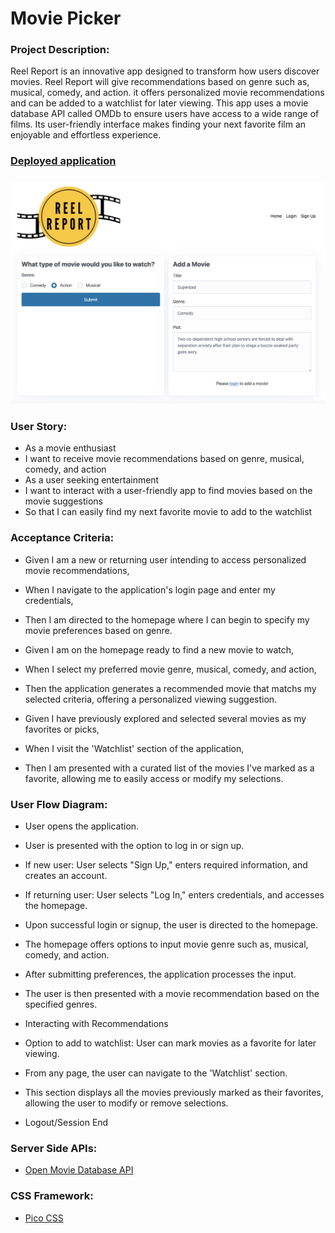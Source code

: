 # Movie Picker

###  Project Description: 
Reel Report is an innovative app designed to transform how users discover movies. Reel Report will give recommendations based on genre such as, musical, comedy, and action. it offers personalized movie recommendations and can be added to a watchlist for later viewing. This app uses a movie database API called OMDb to ensure users have access to a wide range of films. Its user-friendly interface makes finding your next favorite film an enjoyable and effortless experience.

### [Deployed application](https://reel-report-8887d227dacc.herokuapp.com/) 

### ![Screenshot of deployed application](<public/assets/images/reel-report-screenshot.png>)


### User Story:

- As a movie enthusiast
- I want to receive movie recommendations based on genre, musical, comedy, and action
- As a user seeking entertainment
- I want to interact with a user-friendly app to find movies based on the movie suggestions
- So that I can easily find my next favorite movie to add to the watchlist



### Acceptance Criteria:

- Given I am a new or returning user intending to access personalized movie recommendations,
- When I navigate to the application's login page and enter my credentials,
- Then I am directed to the homepage where I can begin to specify my movie preferences based on genre.
  
- Given I am on the homepage ready to find a new movie to watch,
- When I select my preferred movie genre, musical, comedy, and action,
- Then the application generates a recommended movie that matchs my selected criteria, offering a personalized viewing suggestion.
   
- Given I have previously explored and selected several movies as my favorites or picks,
- When I visit the 'Watchlist' section of the application,
- Then I am presented with a curated list of the movies I've marked as a favorite, allowing me to easily access or modify my selections.
 

### User Flow Diagram: 

- User opens the application.

- User is presented with the option to log in or sign up.

- If new user: User selects "Sign Up," enters required information, and creates an account.

- If returning user: User selects "Log In," enters credentials, and accesses the homepage.

- Upon successful login or signup, the user is directed to the homepage.

- The homepage offers options to input movie genre such as, musical, comedy, and action.

- After submitting preferences, the application processes the input.

- The user is then presented with a movie recommendation based on the specified genres.

- Interacting with Recommendations

- Option to add to watchlist: User can mark movies as a favorite for later viewing.

- From any page, the user can navigate to the 'Watchlist' section.

- This section displays all the movies previously marked as their favorites, allowing the user to modify or remove selections.

- Logout/Session End



### Server Side APIs:
- [Open Movie Database API](https://www.omdbapi.com/)


### CSS Framework:
- [Pico CSS](https://picocss.com/)
